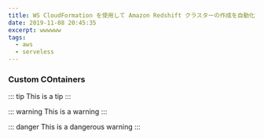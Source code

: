 ```yaml
---
title: WS CloudFormation を使用して Amazon Redshift クラスターの作成を自動化する
date: 2019-11-08 20:45:35
excerpt: wwwwww
tags:
  - aws
  - serveless
---
```


### Custom COntainers
::: tip
This is a tip
:::

::: warning
This is a warning
:::

::: danger
This is a dangerous warning
:::

